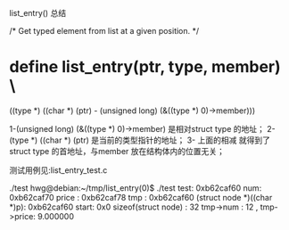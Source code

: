 list_entry()  总结

/* Get typed element from list at a given position.  */
# define list_entry(ptr, type, member) \
  ((type *) ((char *) (ptr) - (unsigned long) (&((type *) 0)->member)))

  1-(unsigned long) (&((type *) 0)->member) 是相对struct type 的地址；
  2-(type *) ((char *) (ptr) 是当前的类型指针的地址；
  3- 上面的相减 就得到了struct  type 的首地址，与member 放在结构体内的位置无关；

  测试用例见:list_entry_test.c

  ./test
  hwg@debian:~/tmp/list_entry(0)$ ./test
test: 0xb62caf60
 num: 0xb62caf70
 price : 0xb62caf78
tmp : 0xb62caf60
  (struct node *)((char *)p): 0xb62caf60
 start: 0x0
sizeof(struct node) : 32
tmp->num : 12 , tmp->price: 9.000000
